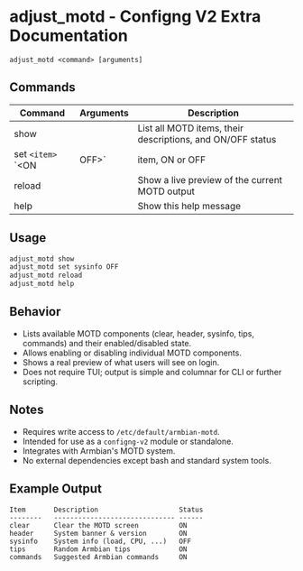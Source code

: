 # adjust_motd - Configng V2 Extra Documentation

```
adjust_motd <command> [arguments]
```

## Commands

| Command                | Arguments           | Description                                      |
|------------------------|---------------------|--------------------------------------------------|
| show                   |                     | List all MOTD items, their descriptions, and ON/OFF status |
| set `<item>` `<ON|OFF>`| item, ON or OFF     | Enable or disable a specific MOTD item           |
| reload                 |                     | Show a live preview of the current MOTD output   |
| help                   |                     | Show this help message                           |

## Usage

```bash
adjust_motd show
adjust_motd set sysinfo OFF
adjust_motd reload
adjust_motd help
```

## Behavior

- Lists available MOTD components (clear, header, sysinfo, tips, commands) and their enabled/disabled state.
- Allows enabling or disabling individual MOTD components.
- Shows a real preview of what users will see on login.
- Does not require TUI; output is simple and columnar for CLI or further scripting.

## Notes

- Requires write access to `/etc/default/armbian-motd`.
- Intended for use as a `configng-v2` module or standalone.
- Integrates with Armbian's MOTD system.
- No external dependencies except bash and standard system tools.

## Example Output

```
Item       Description                    Status
--------   ------------------------------ ------
clear      Clear the MOTD screen          ON
header     System banner & version        ON
sysinfo    System info (load, CPU, ...)   OFF
tips       Random Armbian tips            ON
commands   Suggested Armbian commands     ON
```